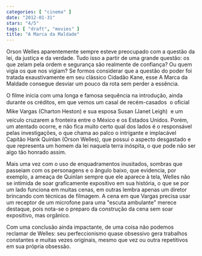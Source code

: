 ```yaml
---
categories: [ "cinema" ]
date: "2012-01-31"
stars: "4/5"
tags: [ "draft", "movies" ]
title: "A Marca da Maldade"
---
```

Orson Welles aparentemente sempre esteve preocupado com a questão da lei,
da justiça e da verdade. Tudo isso a partir de uma grande questão: os
que zelam pela ordem e segurança são realmente de confiança? Ou quem
vigia os que nos vigiam? Se formos considerar que a questão do poder
foi tratada exaustivamente em seu clássico Cidadão Kane, esse A Marca
da Maldade consegue desviar um pouco da rota sem perder a essência.

O filme inicia com uma longa e famosa sequência na introdução,
ainda durante os créditos, em que vemos um casal de recém-casados 
o oficial Mike Vargas (Charton Heston) e sua esposa Susan (Janet Leigh)
 e um veículo cruzarem a fronteira entre o México e os Estados
Unidos. Porém, um atentado ocorre, e não fica muito certo qual dos
lados é o responsável pelas investigações, o que chama ao palco
o intrigante e implacável Capitão Hank Quinlan (Orson Welles), que
possui o aspecto desgastado e que representa um homem da lei naquela
terra inóspita, o que pode não ser algo tão honrado assim.

Mais uma vez com o uso de enquadramentos inusitados, sombras que passeiam
com os personagens e o ângulo baixo, que evidencia, por exemplo, a
ameaça de Quinlan sempre que ele aparece à tela, Welles não se intimida
de soar graficamente expositivo em sua história, o que se por um lado
funciona em muitas cenas, em outras lembra apenas um diretor brincando
com técnicas de filmagem. A cena em que Vargas precisa usar um receptor
de um microfone para uma "escuta ambulante" merece destaque, pois nota-se
o preparo da construção da cena sem soar expositivo, mas orgânico.

Com uma conclusão ainda impactante, de uma coisa não podemos reclamar
de Welles: seu perfeccionismo quase obsessivo gera trabalhos constantes
e muitas vezes originais, mesmo que vez ou outra repetitivos em sua
própria obsessão.

